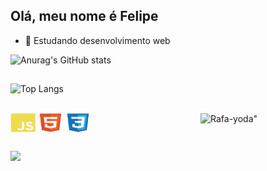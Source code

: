 ## Olá, meu nome é Felipe

- 🌱 Estudando desenvolvimento web

![Anurag's GitHub stats](https://github-readme-stats.vercel.app/api?username=f3lipesant0s&show_icons=true&theme=transparent)
##
![Top Langs](https://github-readme-stats.vercel.app/api/top-langs/?username=f3lipesant0s&shohide_progress=true )


<div style="display: inline_block"><br>
  <img align="center" alt="Rafa-Js" height="30" width="40" src="https://raw.githubusercontent.com/devicons/devicon/master/icons/javascript/javascript-plain.svg">
  <img align="center" alt="Rafa-HTML" height="30" width="40" src="https://raw.githubusercontent.com/devicons/devicon/master/icons/html5/html5-original.svg">
  <img align="center" alt="Rafa-CSS" height="30" width="40" src="https://raw.githubusercontent.com/devicons/devicon/master/icons/css3/css3-original.svg">
  <img align="right" alt=Rafa-yoda" height="200" width="200" src="https://user-images.githubusercontent.com/74038190/212748830-4c709398-a386-4761-84d7-9e10b98fbe6e.gif">
</div>

##

<div> 
  <a href="https://www.linkedin.com/in/felipe-santos-083255268" target="_blank"><img src="https://img.shields.io/badge/-LinkedIn-%230077B5?style=for-the-badge&logo=linkedin&logoColor=white" target="_blank"></a>  
</div>

